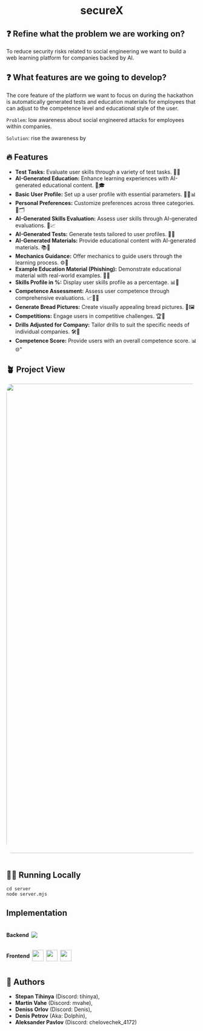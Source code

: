 <div align=center>

<h1>secureX</h1>

</div>

## ❓ Refine what the problem we are working on?

To reduce security risks related to social engineering we want to build a web learning platform for companies backed by AI.

## ❓ What features are we going to develop?

The core feature of the platform we want to focus on during the hackathon is automatically generated tests and education materials for employees that can adjust to the competence level and educational style of the user.

`Problem`: low awareness about social engineered attacks for employees within companies.

`Solution`: rise the awareness by

## 🔥 Features

-   **Test Tasks:** Evaluate user skills through a variety of test tasks. 📝✅
-   **AI-Generated Education:** Enhance learning experiences with AI-generated educational content. 🤖🎓
-   **Basic User Profile:** Set up a user profile with essential parameters. 🧑‍💼📊
-   **Personal Preferences:** Customize preferences across three categories. 🎨🗂️
-   **AI-Generated Skills Evaluation:** Assess user skills through AI-generated evaluations. 🤖📈
-   **AI-Generated Tests:** Generate tests tailored to user profiles. 🤖📝
-   **AI-Generated Materials:** Provide educational content with AI-generated materials. 📚🤖
-   **Mechanics Guidance:** Offer mechanics to guide users through the learning process. ⚙️📌
-   **Example Education Material (Phishing):** Demonstrate educational material with real-world examples. 🎣📖
-   **Skills Profile in %:** Display user skills profile as a percentage. 📊💯
-   **Competence Assessment:** Assess user competence through comprehensive evaluations. 📈👩‍🎓
-   **Generate Bread Pictures:** Create visually appealing bread pictures. 🍞🖼️
-   **Competitions:** Engage users in competitive challenges. 🏆🤝
-   **Drills Adjusted for Company:** Tailor drills to suit the specific needs of individual companies. 🛠️🏢
-   **Competence Score:** Provide users with an overall competence score. 📊🌐"

## 🪴 Project View

<div >
  <img src="https://github.com/Tihinya/LEARNING-PLATFORM/assets/86482047/fea5f202-6e4f-4977-9ea7-ed4e3c44607d" width="1238" style="border-radius:2.5%;margin-bottom: 15px">

</div>

## 🧑‍💻 Running Locally

    cd server
    node server.mjs

## Implementation

<div style="display:flex; align-items:center">
    <h4 style="padding-right:7px">Backend</h4>
    <img src="https://img.shields.io/badge/node.js%20-%2343853D.svg?&style=for-the-badge&logo=node.js&logoColor=white">
</div>
<div style="display:flex; align-items:center">
    <h4 style="padding-right:7px">Frontend</h4>
    <img src="https://img.shields.io/badge/css3-%231572B6.svg?style=for-the-badge&logo=css3&logoColor=white" style="height:30px; padding-right:7px">
     <img src="https://img.shields.io/badge/html5%20-%23E34F26.svg?&style=for-the-badge&logo=html5&logoColor=white" style="height:30px; padding-right:7px">
    <img src="https://img.shields.io/badge/javascript-%23323330.svg?style=for-the-badge&logo=javascript&logoColor=%23F7DF1E" style="height:30px; padding-right:7px">

</div>

## 🤝 Authors

-   **Stepan Tihinya** (Discord: tihinya),
-   **Martin Vahe** (Discord: mvahe),
-   **Deniss Orlov** (Discord: Denis),
-   **Denis Petrov** (Aka: Dolphin),
-   **Aleksander Pavlov** (Discord: chelovechek_4172)
